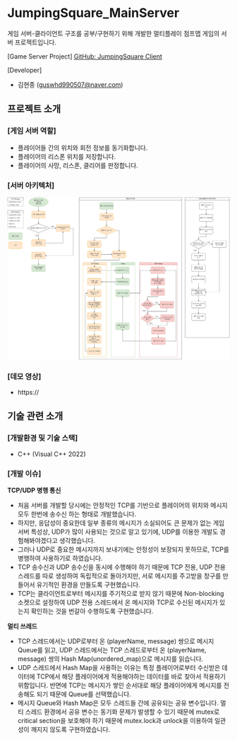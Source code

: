 # JumpingSquare_MainServer
게임 서버-클라이언트 구조를 공부/구현하기 위해 개발한 멀티플레이 점프맵 게임의 서버 프로젝트입니다.

[Game Server Project]
[GitHub: JumpingSquare Client](https://github.com/DecisionDisorder/JumpingSquare "[GitHub: JumpingSquare Client]")  

[Developer]
- 김현종 (guswhd990507@naver.com)

## 프로젝트 소개
### [게임 서버 역할]
- 플레이어들 간의 위치와 회전 정보를 동기화합니다.
- 플레이어의 리스폰 위치를 저장합니다.
- 플레이어의 사망, 리스폰, 클리어를 판정합니다.

### [서버 아키텍처]
<img src="/Image/JumpingSquare_TCP-UDP.png"/>

### [데모 영상]
- https://

## 기술 관련 소개
###  [개발환경 및 기술 스택]
- C++ (Visual C++ 2022)

### [개발 이슈]
**TCP/UDP 병행 통신**
- 처음 서버를 개발할 당시에는 안정적인 TCP를 기반으로 플레이어의 위치와 메시지 모두 한번에 송수신 하는 형태로 개발했습니다.
- 하지만, 응답성이 중요한데 일부 종류의 메시지가 소실되어도 큰 문제가 없는 게임 서버 특성상, UDP가 많이 사용되는 것으로 알고 있기에, UDP를 이용한 개발도 경험해봐야겠다고 생각했습니다.
- 그러나 UDP로 중요한 메시지까지 보내기에는 안정성이 보장되지 못하므로, TCP를 병행하여 사용하기로 하였습니다.
- TCP 송수신과 UDP 송수신을 동시에 수행해야 하기 때문에 TCP 전용, UDP 전용 스레드를 따로 생성하여 독립적으로 돌아가지만, 서로 메시지를 주고받을 창구를 만들어서 유기적인 환경을 만들도록 구현했습니다.
- TCP는 클라이언트로부터 메시지를 주기적으로 받지 않기 때문에 Non-blocking 소켓으로 설정하여 UDP 전용 스레드에서 온 메시지와 TCP로 수신된 메시지가 있는지 확인하는 것을 번갈아 수행하도록 구현했습니다.


**멀티 쓰레드**
- TCP 스레드에서는 UDP로부터 온 (playerName, message) 쌍으로 메시지 Queue를 읽고, UDP 스레드에서는 TCP 스레드로부터 온 (playerName, message) 쌍의 Hash Map(unordered_map)으로 메시지를 읽습니다.
- UDP  스레드에서 Hash Map을 사용하는 이유는 특정 플레이어로부터 수신받은 데이터에 TCP에서 해당 플레이어에게 적용해야하는 데이터를 바로 찾아서 적용하기 위함입니다. 반면에 TCP는 메시지가 쌓인 순서대로 해당 플레이어에게 메시지를 전송해도 되기 때문에 Queue를 선택했습니다.
- 메시지 Queue와 Hash Map은 모두 스레드들 간에 공유되는 공유 변수입니다. 멀티 스레드 환경에서 공유 변수는 동기화 문제가 발생할 수 있기 때문에 mutex로 critical section을 보호해야 하기 때문에 mutex.lock과 unlock을 이용하여 일관성이 깨지지 않도록 구현하였습니다.
